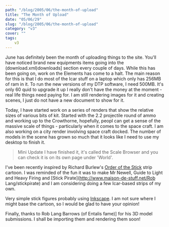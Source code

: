 ```yaml
---
path: "/blog/2005/06/the-month-of-upload"
title: "The Month of Upload"
date: "05/06/29"
slug: "/blog/2005/06/the-month-of-upload"
category: "v3"
cover: ""
tags:
    v3
---
```

June has definitely been the month of uploading things to the site. You'll have noticed brand new equipments items going into the (download.xml)downloads] section every couple of days. While this has been going on, work on the Elements has come to a halt. The main reason for this is that I do most of the Icar stuff on a laptop which only has 256MB of ram in it. To run the new versions of my DTP software, I need 500MB. It's only 60 quid to upgrade it up I really don't have the money at the moment - real life things need paying for. I am still rendering images for it and creating scenes, I just do not have a new document to show for it.

Today, I have started work on a series of renders that show the relative sizes of various bits of kit. Started with the 2.2 projectile round of ammo and working up to the Crowthorne, hopefully, peopl can get a sense of the massive scale of things - particularly when it comes to the space craft. I am also working on a city render involving space craft docked. The number of models in the scene has grown so much that it looks like I need to use my desktop to finish it.

> Mini Update I have finished it, it's called the Scale Browser and you can check it is on its own page under 'World'.

I've been recently inspired by Richard Burlew's [Order of the Stick](http://www.giantitp.com/index.html) strip cartoon. I was reminded of the fun it was to make Mr Newell, Guide to Light and Heavy Firing and [Stick Pirate](http://www.maison-de-stuff.net/Rob Lang/stickpirate) and I am considering doing a few Icar-based strips of my own. 

Very simple stick figures probably using [Inkscape](http://www.inkscape.org/). I am not sure where I might base the cartoon, so I would be glad to have your opinion!

Finally, thanks to Rob Lang Barrows (of Entalis fame)] for his 3D model submissions. I shall be importing them and rendering them soon! 